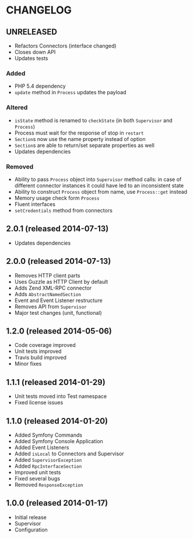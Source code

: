 # CHANGELOG


## UNRELEASED

- Refactors Connectors (interface changed)
- Closes down API
- Updates tests

### Added

- PHP 5.4 dependency
- `update` method in `Process` updates the payload

### Altered

- `isState` method is renamed to `checkState` (in both `Supervisor` and `Process`)
- Process must wait for the response of stop in `restart`
- `Section`s now use the name property instead of option
- `Section`s are able to return/set separate properties as well
- Updates dependencies

### Removed

- Ability to pass `Process` object into `Supervisor` method calls: in case of different connector instances it could have led to an inconsistent state
- Ability to construct `Process` object from name, use `Process::get` instead
- Memory usage check form `Process`
- Fluent interfaces
- `setCredentials` method from connectors


## 2.0.1 (released 2014-07-13)

- Updates dependencies


## 2.0.0 (released 2014-07-13)

- Removes HTTP client parts
- Uses Guzzle as HTTP Client by default
- Adds Zend XML-RPC connector
- Adds `AbstractNamedSection`
- Event and Event Listener restructure
- Removes API from `Supervisor`
- Major test changes (unit, functional)


## 1.2.0 (released 2014-05-06)

- Code coverage improved
- Unit tests improved
- Travis build improved
- Minor fixes


## 1.1.1 (released 2014-01-29)

- Unit tests moved into Test namespace
- Fixed license issues


## 1.1.0 (released 2014-01-20)

- Added Symfony Commands
- Added Symfony Console Application
- Added Event Listeners
- Added `isLocal` to Connectors and Supervisor
- Added `SupervisorException`
- Added `RpcInterfaceSection`
- Improved unit tests
- Fixed several bugs
- Removed `ResponseException`


## 1.0.0 (released 2014-01-17)

- Initial release
- Supervisor
- Configuration
